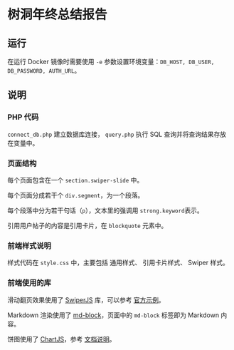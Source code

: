# 树洞年终总结报告

## 运行

在运行 Docker 镜像时需要使用 `-e` 参数设置环境变量：`DB_HOST, DB_USER, DB_PASSWORD, AUTH_URL`。

## 说明

### PHP 代码

`connect_db.php` 建立数据库连接，
`query.php` 执行 SQL 查询并将查询结果存放在变量中。

### 页面结构

每个页面包含在一个 `section.swiper-slide` 中。

每个页面分成若干个 `div.segment`，为一个段落。

每个段落中分为若干句话（`p`），文本里的强调用 `strong.keyword`表示。

引用用户帖子的内容是引用卡片，在 `blockquote` 元素中。

### 前端样式说明

样式代码在 `style.css` 中，主要包括
通用样式、
引用卡片样式、
Swiper 样式。

### 前端使用的库

滑动翻页效果使用了 [SwiperJS](https://swiperjs.com) 库，可以参考 [官方示例](https://swiperjs.com/demos)。

Markdown 渲染使用了 [md-block](https://md-block.verou.me)，页面中的 `md-block` 标签即为 Markdown 内容。

饼图使用了 [ChartJS](https://www.chartjs.org)，参考 [文档说明](https://www.chartjs.org/docs/latest/charts/doughnut.html)。